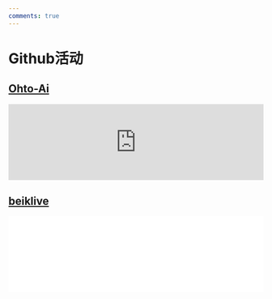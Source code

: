 ```yaml
---
comments: true
---
```

# Github活动

## [Ohto-Ai](https://gitstalk.netlify.app/Ohto-Ai)

<iframe id='inner-html' style='width:100%' src="https://gitstalk.netlify.app/Ohto-Ai" scrolling="no" border="0" frameborder="no" framespacing="0" allowfullscreen="true"> </iframe>

## [beiklive](https://gitstalk.netlify.app/beiklive)

<iframe id='inner-html' style='width:100%' src="[https://gitstalk.netlify.app/Ohto-Ai](https://gitstalk.netlify.app/beiklive)" scrolling="no" border="0" frameborder="no" framespacing="0" allowfullscreen="true"> </iframe>
